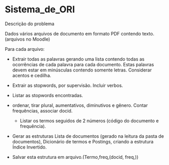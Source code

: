 # Sistema_de_ORI

Descrição do problema

Dados vários arquivos de documento em formato PDF contendo texto. (arquivos no Moodle)

Para cada arquivo:

- Extrair todas as palavras gerando uma lista contendo todas as ocorrências de cada palavra para cada documento. Estas palavras devem estar em minúsculas contendo somente letras. Considerar acentos e cedilha.

- Extrair as stopwords, por supervisão. Incluir verbos.

- Listar as stopwords encontradas.

- ordenar, tirar plural, aumentativos, diminutivos e gênero. Contar frequências, associar docid.

    - Listar os termos seguidos de 2 números (código do documento e frequência). 

- Gerar as estruturas Lista de documentos (gerado na leitura da pasta de documentos), Dicionário de termos e Postings, criando a estrutura Índice Invertido.

- Salvar esta estrutura em arquivo.(Termo,freq,(docid, freq,))